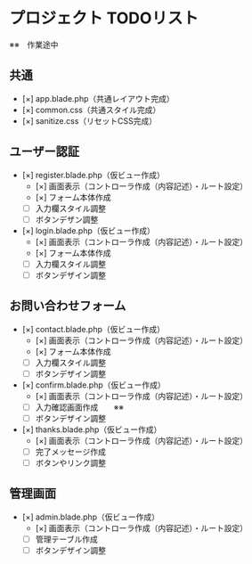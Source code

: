 # プロジェクト TODOリスト
※※　作業途中

## 共通
- [×] app.blade.php（共通レイアウト完成）
- [×] common.css（共通スタイル完成）
- [×] sanitize.css（リセットCSS完成）

## ユーザー認証
- [×] register.blade.php（仮ビュー作成）
  - [×] 画面表示（コントローラ作成（内容記述）・ルート設定）
  - [×] フォーム本体作成
  - [ ] 入力欄スタイル調整
  - [ ] ボタンデザン調整
- [×] login.blade.php（仮ビュー作成）
  - [×] 画面表示（コントローラ作成（内容記述）・ルート設定）
  - [×] フォーム本体作成
  - [ ] 入力欄スタイル調整
  - [ ] ボタンデザイン調整

## お問い合わせフォーム
- [×] contact.blade.php（仮ビュー作成）
  - [×] 画面表示（コントローラ作成（内容記述）・ルート設定）
  - [×] フォーム本体作成
  - [ ] 入力欄スタイル調整
  - [ ] ボタンデザイン調整
- [×] confirm.blade.php（仮ビュー作成）
  - [×] 画面表示（コントローラ作成（内容記述）・ルート設定）
  - [ ] 入力確認画面作成　　※※
  - [ ] ボタンデザイン調整
- [×] thanks.blade.php（仮ビュー作成）
  - [×] 画面表示（コントローラ作成（内容記述）・ルート設定）
  - [ ] 完了メッセージ作成
  - [ ] ボタンやリンク調整

## 管理画面
- [×] admin.blade.php（仮ビュー作成）
  - [×] 画面表示（コントローラ作成（内容記述）・ルート設定）
  - [ ] 管理テーブル作成
  - [ ] ボタンデザイン調整
